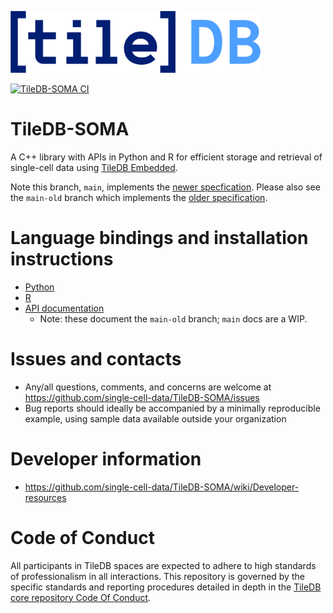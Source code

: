 <a href="https://tiledb.com"><img src="https://github.com/TileDB-Inc/TileDB/raw/dev/doc/source/_static/tiledb-logo_color_no_margin_@4x.png" alt="TileDB logo" width="400"></a>

[![TileDB-SOMA CI](https://github.com/single-cell-data/TileDB-SOMA/actions/workflows/ci.yml/badge.svg)](https://github.com/single-cell-data/TileDB-SOMA/actions/workflows/ci.yml)

# TileDB-SOMA

A C++ library with APIs in Python and R for efficient storage and retrieval of single-cell data using [TileDB Embedded][tiledb].

Note this branch, `main`, implements the [newer specfication](https://github.com/single-cell-data/SOMA/blob/main/abstract_specification.md).  Please also see the `main-old` branch which implements the [older specification](https://github.com/single-cell-data/TileDB-SOMA/blob/main-old/spec/specification.md).

# Language bindings and installation instructions

* [Python](https://github.com/single-cell-data/TileDB-SOMA/tree/main/apis/python)
* [R](https://github.com/single-cell-data/TileDB-SOMA/tree/main/apis/r)
* [API documentation](https://tiledb-inc-tiledb-soma.readthedocs-hosted.com/en/latest/)
  * Note: these document the `main-old` branch; `main` docs are a WIP.

# Issues and contacts

* Any/all questions, comments, and concerns are welcome at https://github.com/single-cell-data/TileDB-SOMA/issues
* Bug reports should ideally be accompanied by a minimally reproducible example, using sample data available outside your organization

# Developer information

* https://github.com/single-cell-data/TileDB-SOMA/wiki/Developer-resources

# Code of Conduct

All participants in TileDB spaces are expected to adhere to high standards of
professionalism in all interactions. This repository is governed by the
specific standards and reporting procedures detailed in depth in the
[TileDB core repository Code Of Conduct](
https://github.com/TileDB-Inc/TileDB/blob/dev/CODE_OF_CONDUCT.md).

<!-- links -->
[tiledb]: https://github.com/TileDB-Inc/TileDB
